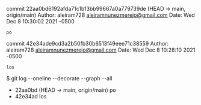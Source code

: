 commit 22aa0bd6192afda71c1b13bb99667a0a779739de (HEAD -> main, origin/main)
Author: aleiram728 <aleiramnunezmerejo@gmail.com>
Date:   Wed Dec 8 10:30:02 2021 -0500

    po

commit 42e34ade9cd3a2b50fb30b6513f49eee71c38559
Author: aleiram728 <aleiramnunezmerejo@gmail.com>
Date:   Wed Dec 8 10:28:10 2021 -0500

    los
$ git log --oneline --decorate --graph --all
* 22aa0bd (HEAD -> main, origin/main) po
* 42e34ad los

